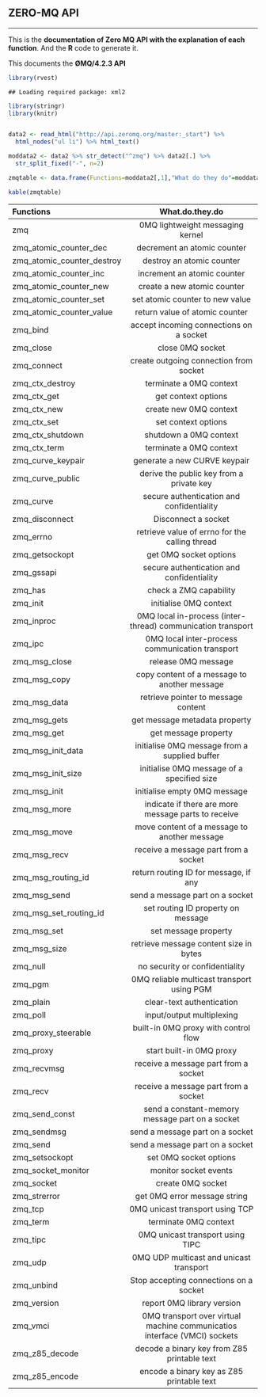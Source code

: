 ## ZERO-MQ API

------------------------------------------------------------------------

This is the **documentation of Zero MQ API with the explanation of each function**. And the **R** code to generate it.

This documents the **ØMQ/4.2.3 API**

``` r
library(rvest)
```

    ## Loading required package: xml2

``` r
library(stringr)
library(knitr)


data2 <- read_html("http://api.zeromq.org/master:_start") %>% 
  html_nodes("ul li") %>% html_text()

moddata2 <- data2 %>% str_detect("^zmq") %>% data2[.] %>% 
  str_split_fixed("-", n=2)

zmqtable <- data.frame(Functions=moddata2[,1],"What do they do"=moddata2[,2])

kable(zmqtable)
```

| Functions                     | What.do.they.do                                                           |
|:------------------------------|:-------------------------------------------------------------------------:|
| zmq                           | 0MQ lightweight messaging kernel                                          |
| zmq\_atomic\_counter\_dec     | decrement an atomic counter                                               |
| zmq\_atomic\_counter\_destroy | destroy an atomic counter                                                 |
| zmq\_atomic\_counter\_inc     | increment an atomic counter                                               |
| zmq\_atomic\_counter\_new     | create a new atomic counter                                               |
| zmq\_atomic\_counter\_set     | set atomic counter to new value                                           |
| zmq\_atomic\_counter\_value   | return value of atomic counter                                            |
| zmq\_bind                     | accept incoming connections on a socket                                   |
| zmq\_close                    | close 0MQ socket                                                          |
| zmq\_connect                  | create outgoing connection from socket                                    |
| zmq\_ctx\_destroy             | terminate a 0MQ context                                                   |
| zmq\_ctx\_get                 | get context options                                                       |
| zmq\_ctx\_new                 | create new 0MQ context                                                    |
| zmq\_ctx\_set                 | set context options                                                       |
| zmq\_ctx\_shutdown            | shutdown a 0MQ context                                                    |
| zmq\_ctx\_term                | terminate a 0MQ context                                                   |
| zmq\_curve\_keypair           | generate a new CURVE keypair                                              |
| zmq\_curve\_public            | derive the public key from a private key                                  |
| zmq\_curve                    | secure authentication and confidentiality                                 |
| zmq\_disconnect               | Disconnect a socket                                                       |
| zmq\_errno                    | retrieve value of errno for the calling thread                            |
| zmq\_getsockopt               | get 0MQ socket options                                                    |
| zmq\_gssapi                   | secure authentication and confidentiality                                 |
| zmq\_has                      | check a ZMQ capability                                                    |
| zmq\_init                     | initialise 0MQ context                                                    |
| zmq\_inproc                   | 0MQ local in-process (inter-thread) communication transport               |
| zmq\_ipc                      | 0MQ local inter-process communication transport                           |
| zmq\_msg\_close               | release 0MQ message                                                       |
| zmq\_msg\_copy                | copy content of a message to another message                              |
| zmq\_msg\_data                | retrieve pointer to message content                                       |
| zmq\_msg\_gets                | get message metadata property                                             |
| zmq\_msg\_get                 | get message property                                                      |
| zmq\_msg\_init\_data          | initialise 0MQ message from a supplied buffer                             |
| zmq\_msg\_init\_size          | initialise 0MQ message of a specified size                                |
| zmq\_msg\_init                | initialise empty 0MQ message                                              |
| zmq\_msg\_more                | indicate if there are more message parts to receive                       |
| zmq\_msg\_move                | move content of a message to another message                              |
| zmq\_msg\_recv                | receive a message part from a socket                                      |
| zmq\_msg\_routing\_id         | return routing ID for message, if any                                     |
| zmq\_msg\_send                | send a message part on a socket                                           |
| zmq\_msg\_set\_routing\_id    | set routing ID property on message                                        |
| zmq\_msg\_set                 | set message property                                                      |
| zmq\_msg\_size                | retrieve message content size in bytes                                    |
| zmq\_null                     | no security or confidentiality                                            |
| zmq\_pgm                      | 0MQ reliable multicast transport using PGM                                |
| zmq\_plain                    | clear-text authentication                                                 |
| zmq\_poll                     | input/output multiplexing                                                 |
| zmq\_proxy\_steerable         | built-in 0MQ proxy with control flow                                      |
| zmq\_proxy                    | start built-in 0MQ proxy                                                  |
| zmq\_recvmsg                  | receive a message part from a socket                                      |
| zmq\_recv                     | receive a message part from a socket                                      |
| zmq\_send\_const              | send a constant-memory message part on a socket                           |
| zmq\_sendmsg                  | send a message part on a socket                                           |
| zmq\_send                     | send a message part on a socket                                           |
| zmq\_setsockopt               | set 0MQ socket options                                                    |
| zmq\_socket\_monitor          | monitor socket events                                                     |
| zmq\_socket                   | create 0MQ socket                                                         |
| zmq\_strerror                 | get 0MQ error message string                                              |
| zmq\_tcp                      | 0MQ unicast transport using TCP                                           |
| zmq\_term                     | terminate 0MQ context                                                     |
| zmq\_tipc                     | 0MQ unicast transport using TIPC                                          |
| zmq\_udp                      | 0MQ UDP multicast and unicast transport                                   |
| zmq\_unbind                   | Stop accepting connections on a socket                                    |
| zmq\_version                  | report 0MQ library version                                                |
| zmq\_vmci                     | 0MQ transport over virtual machine communicatios interface (VMCI) sockets |
| zmq\_z85\_decode              | decode a binary key from Z85 printable text                               |
| zmq\_z85\_encode              | encode a binary key as Z85 printable text                                 |
